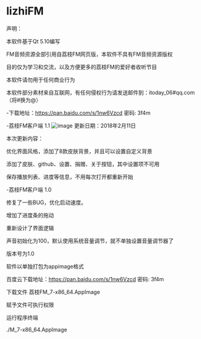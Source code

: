 # lizhiFM

声明：

本软件基于Qt 5.10编写

FM音频资源全部引用自荔枝FM网页版，本软件不具有FM音频资源版权

目的仅为学习和交流，以及方便更多的荔枝FM的爱好者收听节目

本软件请勿用于任何商业行为

本软件部分素材来自互联网，有任何侵权行为请发送邮件到：itoday_06#qq.com （将#换为@）

-下载地址：https://pan.baidu.com/s/1nw6Vzcd 密码: 3f4m


-荔枝FM客户端 1.1
![image](https://github.com/gcmwhite/lizhiFM/blob/master/printscreen/2018-02-12%2013-33-33%E5%B1%8F%E5%B9%95%E6%88%AA%E5%9B%BE.png)
更新日期：2018年2月11日

本次更新内容：

优化界面风格，添加了8款皮肤背景，并且可以设置自定义背景

添加了皮肤、github、设置、捐赠、关于按钮，其中设置项不可用

保存播放列表、进度等信息，不用每次打开都重新开始


-荔枝FM客户端 1.0

修复了一些BUG，优化启动速度。

增加了进度条的拖动

重新设计了界面逻辑

声音初始化为100，默认使用系统音量调节，就不单独设置音量调节器了

版本号为1.0

软件以单独打包为appimage格式

百度云下载地址：https://pan.baidu.com/s/1nw6Vzcd 密码: 3f4m

下载文件 荔枝FM_7-x86_64.AppImage

赋予文件可执行权限

运行程序终端

./M_7-x86_64.AppImage



